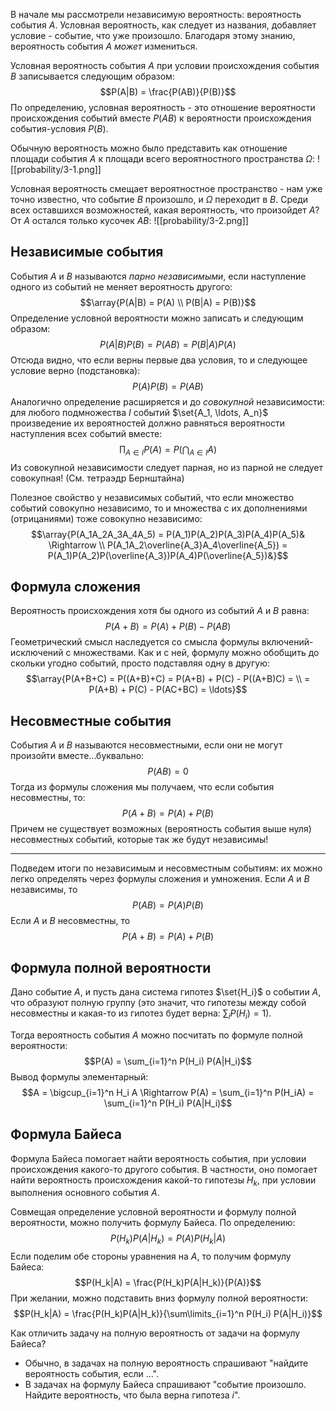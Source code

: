 В начале мы рассмотрели независимую вероятность: вероятность события $A$. Условная вероятность, как следует из названия, добавляет условие - событие, что уже произошло. Благодаря этому знанию, вероятность события $A$ *может* измениться.

Условная вероятность события $A$ при условии происхождения события $B$ записывается следующим образом:
$$P(A|B) = \frac{P(AB)}{P(B)}$$
По определению, условная вероятность - это отношение вероятности происхождения событий вместе $P(AB)$ к вероятности происхождения события-условия $P(B)$.

Обычную вероятность можно было представить как отношение площади события $A$ к площади всего вероятностного пространства $\Omega$:
![[probability/3-1.png]]

Условная вероятность смещает вероятностное пространство - нам уже точно известно, что событие $B$ произошло, и $\Omega$ переходит в $B$. Среди всех оставшихся возможностей, какая вероятность, что произойдет $A$? От $A$ остался только кусочек $AB$:
![[probability/3-2.png]]

## Независимые события
События $A$ и $B$ называются *парно независимыми*, если наступление одного из событий не меняет вероятность другого:
$$\array{P(A|B) = P(A) \\ P(B|A) = P(B)}$$
Определение условной вероятности можно записать и следующим образом:
$$P(A|B)P(B) = P(AB) = P(B|A)P(A)$$
Отсюда видно, что если верны первые два условия, то и следующее условие верно (подстановка):
$$P(A)P(B) = P(AB)$$
Аналогично определение расширяется и до *совокупной* независимости: для любого подмножества $I$ событий $\set{A_1, \ldots, A_n}$ произведение их вероятностей должно равняться вероятности наступления всех событий вместе:
$$\prod_{A \in I} P(A) = P\left(\bigcap_{A \in I} A\right)$$
Из совокупной независимости следует парная, но из парной не следует совокупная! (См. тетраэдр Бернштайна)

Полезное свойство у независимых событий, что если множество событий совокупно независимо, то и множества с их дополнениями (отрицаниями) тоже совокупно независимо:
$$\array{P(A_1A_2A_3A_4A_5) = P(A_1)P(A_2)P(A_3)P(A_4)P(A_5)& \Rightarrow \\ P(A_1A_2\overline{A_3}A_4\overline{A_5}) = P(A_1)P(A_2)P(\overline{A_3})P(A_4)P(\overline{A_5})&}$$
## Формула сложения
Вероятность происхождения хотя бы одного из событий $A$ и $B$ равна:
$$P(A + B) = P(A) + P(B) - P(AB)$$
Геометрический смысл наследуется со смысла формулы включений-исключений с множествами. Как и с ней, формулу можно обобщить до скольки угодно событий, просто подставляя одну в другую:
$$\array{P(A+B+C) = P((A+B)+C) = P(A+B) + P(C) - P((A+B)C) = \\ = P(A+B) + P(C) - P(AC+BC) = \ldots}$$
## Несовместные события
События $A$ и $B$ называются несовместными, если они не могут произойти вместе...буквально:
$$P(AB) = 0$$
Тогда из формулы сложения мы получаем, что если события несовместны, то:
$$P(A+B) = P(A) + P(B)$$
Причем не существует возможных (вероятность события выше нуля) несовместных событий, которые так же будут независимы!

---

Подведем итоги по независимым и несовместным событиям: их можно легко определять через формулы сложения и умножения. Если $A$ и $B$ независимы, то
$$P(AB) = P(A)P(B)$$
Если $A$ и $B$ несовместны, то
$$P(A+B) = P(A) + P(B)$$
## Формула полной вероятности
Дано событие $A$, и пусть дана система гипотез $\set{H_i}$ о событии $A$, что образуют полную группу (это значит, что гипотезы между собой несовместны и какая-то из гипотез будет верна: $\sum_i P(H_i) = 1$).

Тогда вероятность события $A$ можно посчитать по формуле полной вероятности:
$$P(A) = \sum_{i=1}^n P(H_i) P(A|H_i)$$
Вывод формулы элементарный:
$$A = \bigcup_{i=1}^n H_i A \Rightarrow P(A) = \sum_{i=1}^n P(H_iA) = \sum_{i=1}^n P(H_i) P(A|H_i)$$
## Формула Байеса
Формула Байеса помогает найти вероятность события, при условии происхождения какого-то другого события. В частности, оно помогает найти вероятность происхождения какой-то гипотезы $H_k$, при условии выполнения основного события $A$.

Совмещая определение условной вероятности и формулу полной вероятности, можно получить формулу Байеса. По определению:
$$P(H_k)P(A|H_k) = P(A)P(H_k|A)$$
Если поделим обе стороны уравнения на $A$, то получим формулу Байеса:
$$P(H_k|A) = \frac{P(H_k)P(A|H_k)}{P(A)}$$
При желании, можно подставить вниз формулу полной вероятности:
$$P(H_k|A) = \frac{P(H_k)P(A|H_k)}{\sum\limits_{i=1}^n P(H_i) P(A|H_i)}$$

Как отличить задачу на полную вероятность от задачи на формулу Байеса?
- Обычно, в задачах на полную вероятность спрашивают "найдите вероятность события, если ...".
- В задачах на формулу Байеса спрашивают "событие произошло. Найдите вероятность, что была верна гипотеза $i$".
